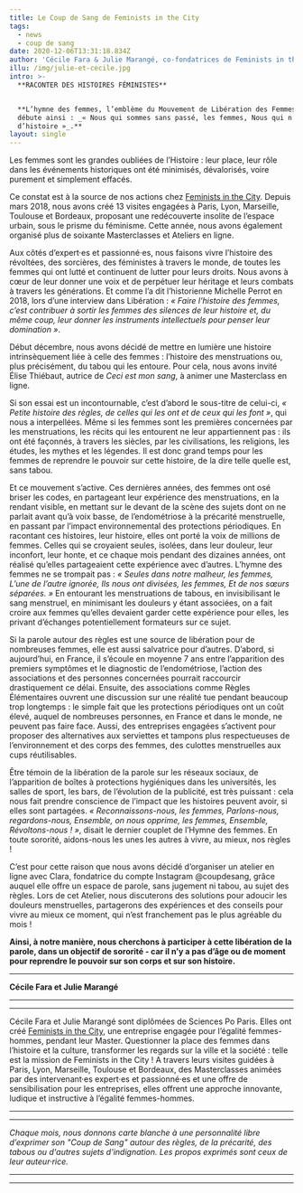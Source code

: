 ```yaml
---
title: Le Coup de Sang de Feminists in the City
tags:
  - news
  - coup de sang
date: 2020-12-06T13:31:18.834Z
author: 'Cécile Fara & Julie Marangé, co-fondatrices de Feminists in the City'
illu: /img/julie-et-cecile.jpg
intro: >-
  **RACONTER DES HISTOIRES FÉMINISTES**


  **L’hymne des femmes, l’emblème du Mouvement de Libération des Femmes (MLF)
  débute ainsi : _« Nous qui sommes sans passé, les femmes, Nous qui n’avons pas
  d’histoire »_.**
layout: single
---
```

Les femmes sont les grandes oubliées de l’Histoire : leur place, leur rôle dans les événements historiques ont été minimisés, dévalorisés, voire purement et simplement effacés.

Ce constat est à la source de nos actions chez [Feminists in the City](https://www.feministsinthecity.com). Depuis mars 2018, nous avons créé 13 visites engagées à Paris, Lyon, Marseille, Toulouse et Bordeaux, proposant une redécouverte insolite de l’espace urbain, sous le prisme du féminisme. Cette année, nous avons également organisé plus de soixante Masterclasses et Ateliers en ligne. 

Aux côtés d’expert·es et passionné·es, nous faisons vivre l’histoire des révoltées, des sorcières, des féministes à travers le monde, de toutes les femmes qui ont lutté et continuent de lutter pour leurs droits. Nous avons à cœur de leur donner une voix et de perpétuer leur héritage et leurs combats à travers les générations. Et comme l’a dit l’historienne Michelle Perrot en 2018, lors d’une interview dans Libération : _« Faire l’histoire des femmes, c’est contribuer à sortir les femmes des silences de leur histoire et, du même coup, leur donner les instruments intellectuels pour penser leur domination »_. 

Début décembre, nous avons décidé de mettre en lumière une histoire intrinsèquement liée à celle des femmes : l’histoire des menstruations ou, plus précisément, du tabou qui les entoure. Pour cela, nous avons invité Élise Thiébaut, autrice de _Ceci est mon sang_, à animer une Masterclass en ligne. 

Si son essai est un incontournable, c’est d’abord le sous-titre de celui-ci, _« Petite histoire des règles, de celles qui les ont et de ceux qui les font »_, qui nous a interpellées. Même si les femmes sont les premières concernées par les menstruations, les récits qui les entourent ne leur appartiennent pas : ils ont été façonnés, à travers les siècles, par les civilisations, les religions, les études, les mythes et les légendes. Il est donc grand temps pour les femmes de reprendre le pouvoir sur cette histoire, de la dire telle quelle est, sans tabou. 

Et ce mouvement s’active. Ces dernières années, des femmes ont osé briser les codes, en partageant leur expérience des menstruations, en la rendant visible, en mettant sur le devant de la scène des sujets dont on ne parlait avant qu’à voix basse, de l’endométriose à la précarité menstruelle, en passant par l’impact environnemental des protections périodiques. En racontant ces histoires, leur histoire, elles ont porté la voix de millions de femmes. Celles qui se croyaient seules, isolées, dans leur douleur, leur inconfort, leur honte, et ce chaque mois pendant des dizaines années, ont réalisé qu’elles partageaient cette expérience avec d’autres. L’hymne des femmes ne se trompait pas : _« Seules dans notre malheur, les femmes, L’une de l’autre ignorée, Ils nous ont divisées, les femmes, Et de nos sœurs séparées. »_ En entourant les menstruations de tabous, en invisibilisant le sang menstruel, en minimisant les douleurs y étant associées, on a fait croire aux femmes qu’elles devaient garder cette expérience pour elles, les privant d’échanges potentiellement formateurs sur ce sujet.

Si la parole autour des règles est une source de libération pour de nombreuses femmes, elle est aussi salvatrice pour d’autres. D’abord, si aujourd’hui, en France, il s’écoule en moyenne 7 ans entre l’apparition des premiers symptômes et le diagnostic de l’endométriose, l’action des associations et des personnes concernées pourrait raccourcir drastiquement ce délai. Ensuite, des associations comme Règles Élémentaires ouvrent une discussion sur une réalité tue pendant beaucoup trop longtemps : le simple fait que les protections périodiques ont un coût élevé, auquel de nombreuses personnes, en France et dans le monde, ne peuvent pas faire face. Aussi, des entreprises engagées s’activent pour proposer des alternatives aux serviettes et tampons plus respectueuses de l’environnement et des corps des femmes, des culottes menstruelles aux cups réutilisables.

Être témoin de la libération de la parole sur les réseaux sociaux, de l’apparition de boîtes à protections hygiéniques dans les universités, les salles de sport, les bars, de l’évolution de la publicité, est très puissant : cela nous fait prendre conscience de l’impact que les histoires peuvent avoir, si elles sont partagées. _« Reconnaissons-nous, les femmes, Parlons-nous, regardons-nous, Ensemble, on nous opprime, les femmes, Ensemble, Révoltons-nous ! »_, disait le dernier couplet de l’Hymne des femmes. En toute sororité, aidons-nous les unes les autres à vivre, au mieux, nos règles !

C’est pour cette raison que nous avons décidé d’organiser un atelier en ligne avec Clara, fondatrice du compte Instagram @coupdesang, grâce auquel elle offre un espace de parole, sans jugement ni tabou, au sujet des règles. Lors de cet Atelier, nous discuterons des solutions pour adoucir les douleurs menstruelles, partagerons des expériences et des conseils pour vivre au mieux ce moment, qui n’est franchement pas le plus agréable du mois ! 

**Ainsi, à notre manière, nous cherchons à participer à cette libération de la parole, dans un objectif de sororité - car il n’y a pas d’âge ou de moment pour reprendre le pouvoir sur son corps et sur son histoire.**



- - -

**Cécile Fara et Julie Marangé**

- - -

- - -

Cécile Fara et Julie Marangé sont diplômées de Sciences Po Paris. Elles ont créé [Feminists in the City](https://www.feministsinthecity.com), une entreprise engagée pour l’égalité femmes-hommes, pendant leur Master. Questionner la place des femmes dans l’histoire et la culture, transformer les regards sur la ville et la société : telle est la mission de Feminists in the City ! A travers leurs visites guidées à Paris, Lyon, Marseille, Toulouse et Bordeaux, des Masterclasses animées par des intervenant·es expert·es et passionné·es et une offre de sensibilisation pour les entreprises, elles offrent une approche innovante, ludique et instructive à l’égalité femmes-hommes.

- - -

- - -

_Chaque mois, nous donnons carte blanche à une personnalité libre d’exprimer son "Coup de Sang" autour des règles, de la précarité, des tabous ou d'autres sujets d'indignation. Les propos exprimés sont ceux de leur auteur·rice._

- - -

- - -
